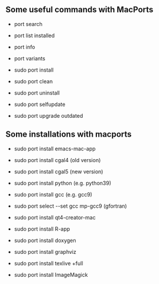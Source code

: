 ## Some useful commands with MacPorts

+ port search <keyword>
+ port list installed
+ port info <package>
+ port variants <package>
+ sudo port install <package>
+ sudo port clean <package>
+ sudo port uninstall <package>

+ sudo port selfupdate
+ sudo port upgrade outdated

## Some installations with macports 

+ sudo port install emacs-mac-app

+ sudo port install cgal4 (old version)
+ sudo port install cgal5 (new version)

+ sudo port install python<version> (e.g. python39)

+ sudo port install gcc<version> (e.g. gcc9)
+ sudo port select --set gcc mp-gcc9 (gfortran)

+ sudo port install qt4-creator-mac

+ sudo port install R-app

+ sudo port install doxygen
+ sudo port install graphviz

+ sudo port install texlive +full

+ sudo port install ImageMagick 

